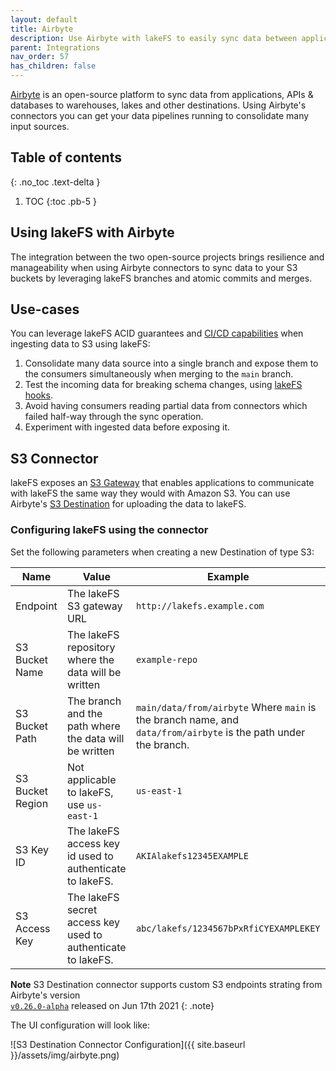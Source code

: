 ```yaml
---
layout: default
title: Airbyte
description: Use Airbyte with lakeFS to easily sync data between applications and S3 with lakeFS version control. 
parent: Integrations
nav_order: 57
has_children: false
---
```


[Airbyte](https://airbyte.io//) is an open-source platform to sync data from applications, APIs & databases
to warehouses, lakes and other destinations. Using Airbyte's connectors you can get your data pipelines running
to consolidate many input sources.

## Table of contents
{: .no_toc .text-delta }

1. TOC
{:toc .pb-5 }
   
## Using lakeFS with Airbyte
The integration between the two open-source projects brings resilience and manageability when using Airbyte
connectors to sync data to your S3 buckets by leveraging lakeFS branches and atomic commits and merges.

## Use-cases
You can leverage lakeFS ACID guarantees and [CI/CD capabilities](../usecases/ci.md) when ingesting data to S3 using lakeFS:

1. Consolidate many data source into a single branch and expose them to the consumers simultaneously when merging to the `main` branch.
1. Test the incoming data for breaking schema changes, using [lakeFS hooks](../setup/hooks.md). 
1. Avoid having consumers reading partial data from connectors which failed half-way through the sync operation.
1. Experiment with ingested data before exposing it.

## S3 Connector
lakeFS exposes an [S3 Gateway](../understand/architecture.md#s3-gateway) that enables applications to communicate
with lakeFS the same way they would with Amazon S3.
You can use Airbyte's [S3 Destination](https://airbyte.io/destinations/s3) for uploading the data to lakeFS.

### Configuring lakeFS using the connector
Set the following parameters when creating a new Destination of type S3:

| Name             | Value                                                        | Example                                                                                                             |
|------------------|--------------------------------------------------------------|---------------------------------------------------------------------------------------------------------------------|
| Endpoint         | The lakeFS S3 gateway URL                                    | `http://lakefs.example.com`                                                                                       |
| S3 Bucket Name   | The lakeFS repository where the data will be written         | `example-repo`                                                                                                      |
| S3 Bucket Path   | The branch and the path where the data will be written       | `main/data/from/airbyte` Where `main` is the branch name, and `data/from/airbyte` is the path under the branch. |
| S3 Bucket Region | Not applicable to lakeFS, use `us-east-1`                    | `us-east-1`                                                                                                         |
| S3 Key ID        | The lakeFS access key id used to authenticate to lakeFS.     | `AKIAlakefs12345EXAMPLE`                                                                                            |
| S3 Access Key    | The lakeFS secret access key used to authenticate to lakeFS. | `abc/lakefs/1234567bPxRfiCYEXAMPLEKEY`                                                                              |

**Note**
S3 Destination connector supports custom S3 endpoints strating from Airbyte's version  
[`v0.26.0-alpha`](https://github.com/airbytehq/airbyte/releases/tag/v0.26.0-alpha) released on Jun 17th 2021
{: .note}

The UI configuration will look like:

![S3 Destination Connector Configuration]({{ site.baseurl }}/assets/img/airbyte.png)

